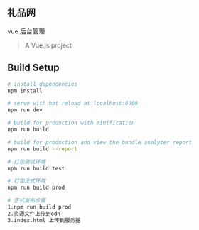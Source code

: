 ## 礼品网

vue 后台管理

> A Vue.js project

## Build Setup

```bash
# install dependencies
npm install

# serve with hot reload at localhost:8080
npm run dev

# build for production with minification
npm run build

# build for production and view the bundle analyzer report
npm run build --report

# 打包测试环境
npm run build test

# 打包正式环境
npm run build prod
```

```bash
# 正式发布步骤
1.npm run build prod
2.资源文件上传到cdn
3.index.html 上传到服务器
```
